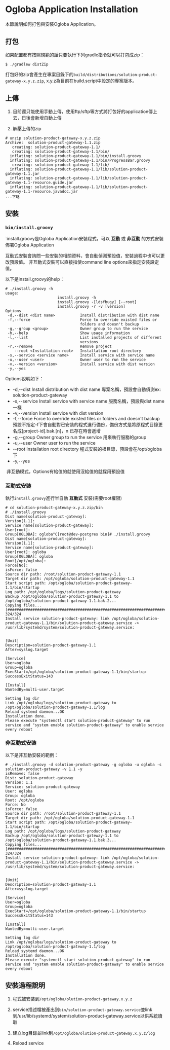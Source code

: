 # Ogloba Application Installation

本節說明如何打包與安裝Ogloba Application。



## 打包

如果配置都有按照規範的話只要執行下列gradle指令就可以打包成zip：

```shell
$ ./gradlew distZip
```

打包好的zip會產生在專案目錄下的`build/distributions/solution-product-gateway-x.y.z.zip`, x.y.z為目前在build.script中設定的專案版本。



## 上傳

1. 目前還只能使用手動上傳，使用ftp/sftp等方式將打包好的application傳上去，日後會新增自動上傳

2. 解壓上傳的zip

```shell
# unzip solution-product-gateway-x.y.z.zip
Archive:  solution-product-gateway-1.1.zip
   creating: solution-product-gateway-1.1/
   creating: solution-product-gateway-1.1/bin/
  inflating: solution-product-gateway-1.1/bin/install.groovy
  inflating: solution-product-gateway-1.1/bin/ProgressBar.groovy
   creating: solution-product-gateway-1.1/lib/
  inflating: solution-product-gateway-1.1/lib/solution-product-gateway-1.1.jar
  inflating: solution-product-gateway-1.1/lib/solution-product-gateway-1.1-resource.guide.jar
  inflating: solution-product-gateway-1.1/lib/solution-product-gateway-1.1-resource.javadoc.jar
...下略
```

## 安裝

### `bin/install.groovy`

`install.groovy是Ogloba Application安裝程式，可以 **互動** 或 **非互動** 的方式安裝佈署Ogloba Application

互動式安裝會詢問一些安裝的相關資料，會自動偵測預設值，安裝過程中也可以更改預設值。
非互動式安裝可以直接指使command line options來指定安裝設定值。

以下是install.groovy的help：
```shell
# ./install.groovy -h
usage:
                       install.groovy -h
                       install.groovy -[ldsfbugy] [--root]
                       install.groovy -r -v [version]
Options
 -d,--dist <dist name>           Install distribution with dist name
 -f,--force                      Force to override existed files or
                                 folders and doesn't backup
 -g,--group <group>              Owner group to run the service
 -h,--help                       Show usage information
 -l,--list                       List installed projects of different
                                 versions
 -r,--remove                     Remove project
    --root <Installation root>   Installation root directory
 -s,--service <service name>     Install service with service name
 -u,--user <user>                Owner user to run the service
 -v,--version <version>          Install service with dist version
 -y,--yes                  
```

Options說明如下：

* -d,--dist <dist name>           Install distribution with dist name
  專案名稱，預設會自動偵測ex: solution-product-gateway
* -s,--service <service name>     Install service with service name
  服務名稱，預設與dist name一樣
* -v,--version <version>          Install service with dist version
* -f,--force                      Force to override existed files or folders and doesn't backup
  預設不指定-f下會自動對已安裝的程式進行備份，備份方式是將原程式目錄更名成[project-id].bak.[n]，n 已存在時會遞增
* -g,--group <group>              Owner group to run the service
  用來執行服務的group
* -u,--user <user>                Owner user to run the service
* --root <Installation root>   Installation root directory
  程式安裝的根目錄，預設會在/opt/ogloba下
* -y,--yes

​        非互動模式，Options有給值的就使用沒給值的就採用預設值



### 互動式安裝

執行`install.groovy`進行半自動 **互動式** 安裝(需要root權限)

```shell
# cd solution-product-gateway-x.y.z.zip/bin
# ./install.groovy
Dist name[solution-product-gateway]:
Version[1.1]:
Service name[solution-product-gateway]:
User[root]:
Group[OGLOBA]: ogloba^C[root@dev-postgres bin]# ./install.groovy
Dist name[solution-product-gateway]:
Version[1.1]:
Service name[solution-product-gateway]:
User[root]: ogloba
Group[OGLOBA]: ogloba
Root[/opt/ogloba]:
Force[No]:
isForce: false
Source dir path: /root/solution-product-gateway-1.1
Target dir path: /opt/ogloba/solution-product-gateway-1.1
Start script path: /opt/ogloba/solution-product-gateway-1.1/bin/startup
Log path: /opt/ogloba/logs/solution-product-gateway
Backup /opt/ogloba/solution-product-gateway-1.1 to /opt/ogloba/solution-product-gateway-1.1.bak.2...
Copying files...
[################################################################################] 324/324
Install service solution-product-gateway: link /opt/ogloba/solution-product-gateway-1.1/bin/solution-product-gateway.service -> /usr/lib/systemd/system/solution-product-gateway.service:


[Unit]
Description=solution-product-gateway-1.1
After=syslog.target

[Service]
User=ogloba
Group=ogloba
ExecStart=/opt/ogloba/solution-product-gateway-1.1/bin/startup
SuccessExitStatus=143

[Install]
WantedBy=multi-user.target

Setting log dir
Link /opt/ogloba/logs/solution-product-gateway to /opt/ogloba/solution-product-gateway-1.1/log
Reload systemd daemon...OK
Installation done.
Please execute "systemctl start solution-product-gateway" to run service and "system enable solution-product-gateway" to enable service every reboot
```



### 非互動式安裝

以下是非互動安裝的範例：

```shell
# ./install.groovy -d solution-product-gateway -g ogloba -u ogloba -s solution-product-gateway -v 1.1 -y
isRemove: false
Dist: solution-product-gateway
Version: 1.1
Service: solution-product-gateway
User: ogloba
Group: ogloba
Root: /opt/ogloba
Force: No
isForce: false
Source dir path: /root/solution-product-gateway-1.1
Target dir path: /opt/ogloba/solution-product-gateway-1.1
Start script path: /opt/ogloba/solution-product-gateway-1.1/bin/startup
Log path: /opt/ogloba/logs/solution-product-gateway
Backup /opt/ogloba/solution-product-gateway-1.1 to /opt/ogloba/solution-product-gateway-1.1.bak.3...
Copying files...
[################################################################################] 324/324
Install service solution-product-gateway: link /opt/ogloba/solution-product-gateway-1.1/bin/solution-product-gateway.service -> /usr/lib/systemd/system/solution-product-gateway.service:


[Unit]
Description=solution-product-gateway-1.1
After=syslog.target

[Service]
User=ogloba
Group=ogloba
ExecStart=/opt/ogloba/solution-product-gateway-1.1/bin/startup
SuccessExitStatus=143

[Install]
WantedBy=multi-user.target

Setting log dir
Link /opt/ogloba/logs/solution-product-gateway to /opt/ogloba/solution-product-gateway-1.1/log
Reload systemd daemon...OK
Installation done.
Please execute "systemctl start solution-product-gateway" to run service and "system enable solution-product-gateway" to enable service every reboot
```



## 安裝過程說明

1. 程式被安裝到`/opt/ogloba/olution-product-gateway.x.y.z`

2. service描述檔被產出到`bin/solution-product-gateway.service`並link到/usr/lib/systemd/system/solution-product-gateway.service以供系統讀取
3. 建立log目錄並link到`/opt/ogloba/olution-product-gateway.x.y.z/log`
4. Reload service
